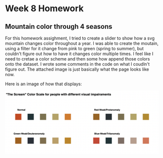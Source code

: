Week 8 Homework
===============

Mountain color through 4 seasons
---------------------

For this homework assighment, I tried to create a slider to show how a svg mountain changes color throughout a year. I was able to create the moutain, using a filter for it change from pink to green (spring to summer), but couldn't figure out how to have it changes color multiple times. I feel like I need to cretae a color scheme and then some how append those colors onto the dataset. I wrote some comments in the code on what I coudln't figure out. The attached image is just basically what the page looks like now.

Here is an image of how that displays:

![alt text](https://github.com/wazaqa-wah/INFO616_interactive_viz/blob/class5_homework/theScream.png "color scale for The Scream")
